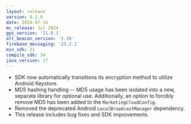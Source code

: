 ```yaml
---
layout: release
version: 8.2.0
date: 2024-07-16
mc_release: Jul 2024
gps_version: '21.0.1'
alt_beacon_version: '2.20'
firebase_messaging: '23.2.1'
min_sdk: 21
compile_sdk: 34
java_version: 17
---
```

* SDK now automatically transitions its encryption method to utilize Android Keystore.
* MD5 hashing handling -- MD5 usage has been isolated into a new, separate library for optional use. Additionally, an option to forcibly remove MD5 has been added to the `MarketingCloudConfig`.
* Removed the deprecated Android `LocalBroadcastManager` dependency.
* This release includes bug fixes and SDK improvements.